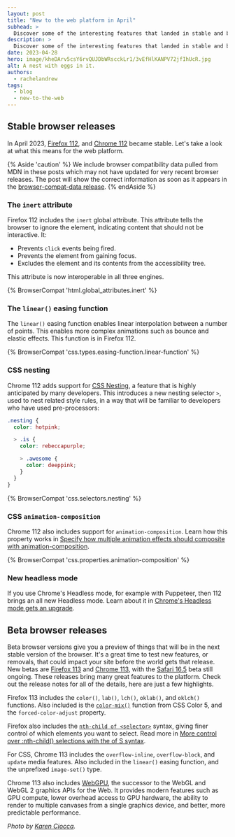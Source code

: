 ```yaml
---
layout: post
title: "New to the web platform in April"
subhead: >
  Discover some of the interesting features that landed in stable and beta web browsers during April 2023.
description: >
  Discover some of the interesting features that landed in stable and beta web browsers during April 2023.
date: 2023-04-28
hero: image/kheDArv5csY6rvQUJDbWRscckLr1/3vEfHlKANPV72jfIhUcR.jpg
alt: A nest with eggs in it.
authors:
  - rachelandrew
tags:
  - blog
  - new-to-the-web
---
```


## Stable browser releases

In April 2023, [Firefox 112](https://developer.mozilla.org/docs/Mozilla/Firefox/Releases/111), and [Chrome 112](https://developer.chrome.com/blog/new-in-chrome-111/) became stable. Let's take a look at what this means for the web platform.

{% Aside 'caution' %}
We include browser compatibility data pulled from MDN in these posts which may not have updated for very recent browser releases. The post will show the correct information as soon as it appears in the [browser-compat-data release](https://github.com/mdn/browser-compat-data/releases).
{% endAside %}

### The `inert` attribute

Firefox 112 includes the `inert` global attribute. This attribute tells the browser to ignore the element, indicating content that should not be interactive. It:

- Prevents `click` events being fired.
- Prevents the element from gaining focus.
- Excludes the element and its contents from the accessibility tree.

This attribute is now interoperable in all three engines. 

{% BrowserCompat 'html.global_attributes.inert' %}

### The `linear()` easing function

The `linear()` easing function enables linear interpolation between a number of points. This enables more complex animations such as bounce and elastic effects. This function is in Firefox 112.

{% BrowserCompat 'css.types.easing-function.linear-function' %}

### CSS nesting

Chrome 112 adds support for [CSS Nesting](https://developer.chrome.com/articles/css-nesting/), a feature that is highly anticipated by many developers. This introduces a new nesting selector `>`, used to nest related style rules, in a way that will be familiar to developers who have used pre-processors:

```css
.nesting {
  color: hotpink;

  > .is {
    color: rebeccapurple;

    > .awesome {
      color: deeppink;
    }
  }
}
```

{% BrowserCompat 'css.selectors.nesting' %}

### CSS `animation-composition`

Chrome 112 also includes support for `animation-composition`. Learn how this property works in [Specify how multiple animation effects should composite with animation-composition](https://developer.chrome.com/articles/css-animation-composition/).

{% BrowserCompat 'css.properties.animation-composition' %}

### New headless mode

If you use Chrome's Headless mode, for example with Puppeteer, then 112 brings an all new Headless mode. Learn about it in [Chrome's Headless mode gets an upgrade](https://developer.chrome.com/articles/new-headless/).

## Beta browser releases

Beta browser versions give you a preview of things that will be in the next stable version of the browser. It's a great time to test new features, or removals, that could impact your site before the world gets that release. New betas are [Firefox 113](https://developer.mozilla.org/docs/Mozilla/Firefox/Releases/113) and [Chrome 113](https://developer.chrome.com/blog/chrome-113-beta/), with the [Safari 16.5](https://developer.apple.com/documentation/safari-release-notes/safari-16_5-release-notes) beta still ongoing. These releases bring many great features to the platform. Check out the release notes for all of the details, here are just a few highlights.

Firefox 113 includes the `color()`, `lab()`, `lch()`, `oklab()`, and `oklch()` functions. Also included is the [`color-mix()`](https://developer.chrome.com/blog/css-color-mix/) function from CSS Color 5, and the `forced-color-adjust` property.

Firefox also includes the [`nth-child of <selector>`](https://developer.mozilla.org/docs/Web/CSS/:nth-child#the_of_selector_syntax) syntax, giving finer control of which elements you want to select. Read more in [More control over :nth-child() selections with the of S syntax](https://developer.chrome.com/articles/css-nth-child-of-s/).

For CSS, Chrome 113 includes the `overflow-inline`, `overflow-block`, and `update` media features. Also included in the `linear()` easing function, and the unprefixed `image-set()` type.

Chrome 113 also includes [WebGPU](https://developer.chrome.com/blog/webgpu-release/), the successor to the WebGL and WebGL 2 graphics APIs for the Web. It provides modern features such as GPU compute, lower overhead access to GPU hardware, the ability to render to multiple canvases from a single graphics device, and better, more predictable performance.

_Photo by [Karen Ciocca](https://unsplash.com/@moonflowerstudiocreativet)._
